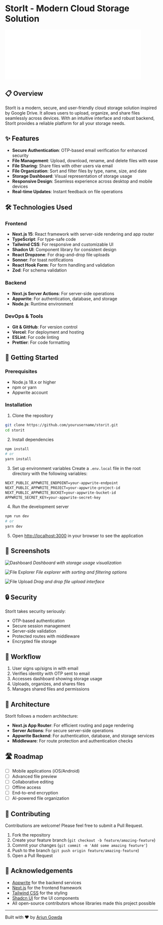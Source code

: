 # StorIt - Modern Cloud Storage Solution

![StorIt Logo](public/assets/icons/logo-full.svg)

## 📋 Overview

StorIt is a modern, secure, and user-friendly cloud storage solution inspired by Google Drive. It allows users to upload, organize, and share files seamlessly across devices. With an intuitive interface and robust backend, StorIt provides a reliable platform for all your storage needs.

## ✨ Features

- **Secure Authentication**: OTP-based email verification for enhanced security
- **File Management**: Upload, download, rename, and delete files with ease
- **File Sharing**: Share files with other users via email
- **File Organization**: Sort and filter files by type, name, size, and date
- **Storage Dashboard**: Visual representation of storage usage
- **Responsive Design**: Seamless experience across desktop and mobile devices
- **Real-time Updates**: Instant feedback on file operations

## 🛠️ Technologies Used

### Frontend

- **Next.js 15**: React framework with server-side rendering and app router
- **TypeScript**: For type-safe code
- **Tailwind CSS**: For responsive and customizable UI
- **Shadcn UI**: Component library for consistent design
- **React Dropzone**: For drag-and-drop file uploads
- **Sonner**: For toast notifications
- **React Hook Form**: For form handling and validation
- **Zod**: For schema validation

### Backend

- **Next.js Server Actions**: For server-side operations
- **Appwrite**: For authentication, database, and storage
- **Node.js**: Runtime environment

### DevOps & Tools

- **Git & GitHub**: For version control
- **Vercel**: For deployment and hosting
- **ESLint**: For code linting
- **Prettier**: For code formatting

## 🚀 Getting Started

### Prerequisites

- Node.js 18.x or higher
- npm or yarn
- Appwrite account

### Installation

1. Clone the repository

```bash
git clone https://github.com/yourusername/storit.git
cd storit
```

2. Install dependencies

```bash
npm install
# or
yarn install
```

3. Set up environment variables
   Create a `.env.local` file in the root directory with the following variables:

```
NEXT_PUBLIC_APPWRITE_ENDPOINT=your-appwrite-endpoint
NEXT_PUBLIC_APPWRITE_PROJECT=your-appwrite-project-id
NEXT_PUBLIC_APPWRITE_BUCKET=your-appwrite-bucket-id
APPWRITE_SECRET_KEY=your-appwrite-secret-key
```

4. Run the development server

```bash
npm run dev
# or
yarn dev
```

5. Open [http://localhost:3000](http://localhost:3000) in your browser to see the application

## 📱 Screenshots

![Dashboard](https://your-screenshot-url-here.com/dashboard.png)
_Dashboard with storage usage visualization_

![File Explorer](https://your-screenshot-url-here.com/file-explorer.png)
_File explorer with sorting and filtering options_

![File Upload](https://your-screenshot-url-here.com/file-upload.png)
_Drag and drop file upload interface_

## 🔒 Security

StorIt takes security seriously:

- OTP-based authentication
- Secure session management
- Server-side validation
- Protected routes with middleware
- Encrypted file storage

## 🔄 Workflow

1. User signs up/signs in with email
2. Verifies identity with OTP sent to email
3. Accesses dashboard showing storage usage
4. Uploads, organizes, and shares files
5. Manages shared files and permissions

## 🧠 Architecture

StorIt follows a modern architecture:

- **Next.js App Router**: For efficient routing and page rendering
- **Server Actions**: For secure server-side operations
- **Appwrite Backend**: For authentication, database, and storage services
- **Middleware**: For route protection and authentication checks

## 🛣️ Roadmap

- [ ] Mobile applications (iOS/Android)
- [ ] Advanced file preview
- [ ] Collaborative editing
- [ ] Offline access
- [ ] End-to-end encryption
- [ ] AI-powered file organization

## 👥 Contributing

Contributions are welcome! Please feel free to submit a Pull Request.

1. Fork the repository
2. Create your feature branch (`git checkout -b feature/amazing-feature`)
3. Commit your changes (`git commit -m 'Add some amazing feature'`)
4. Push to the branch (`git push origin feature/amazing-feature`)
5. Open a Pull Request

## 🙏 Acknowledgements

- [Appwrite](https://appwrite.io/) for the backend services
- [Next.js](https://nextjs.org/) for the frontend framework
- [Tailwind CSS](https://tailwindcss.com/) for the styling
- [Shadcn UI](https://ui.shadcn.com/) for the UI components
- All open-source contributors whose libraries made this project possible

---

Built with ❤️ by [Arjun Gowda](https://github.com/Arjun-1807)
